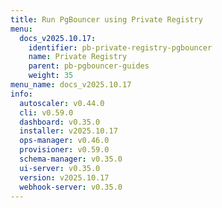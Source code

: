 ```yaml
---
title: Run PgBouncer using Private Registry
menu:
  docs_v2025.10.17:
    identifier: pb-private-registry-pgbouncer
    name: Private Registry
    parent: pb-pgbouncer-guides
    weight: 35
menu_name: docs_v2025.10.17
info:
  autoscaler: v0.44.0
  cli: v0.59.0
  dashboard: v0.35.0
  installer: v2025.10.17
  ops-manager: v0.46.0
  provisioner: v0.59.0
  schema-manager: v0.35.0
  ui-server: v0.35.0
  version: v2025.10.17
  webhook-server: v0.35.0
---
```


